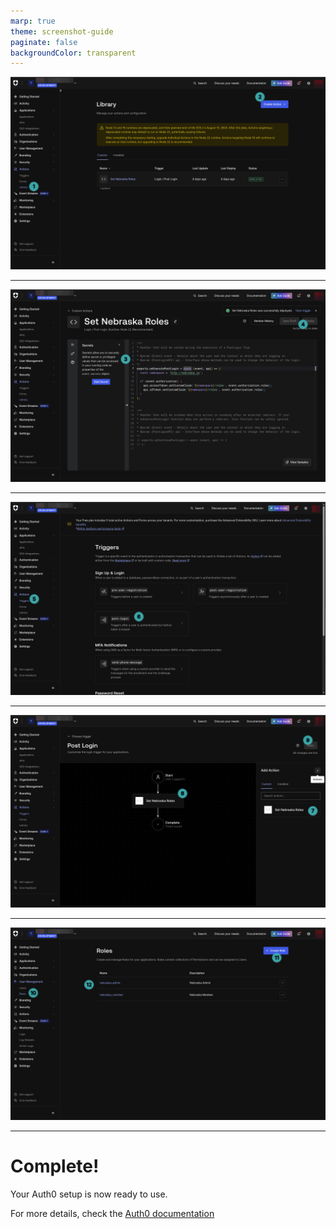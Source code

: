 ```yaml
---
marp: true
theme: screenshot-guide
paginate: false
backgroundColor: transparent
---
```


<!-- _footer: "Step 1 & 2: Go to Actions > Library and Create a new Action" -->

![bg cover](./slide1.png)

---

<!-- _header: "Step 3 & 4: Paste the snippet in the script text box and deploy." -->

![bg fit](./slide2.png)

---

<!-- _header: "Step 5 & 6: Go to Actions > Triggers and choose 'post-login'." -->

![bg fit](./slide3.png)

---

<!-- _footer: "Step 7, 8 & 9: Find the newly created action from the right side and drag it in-between the 'Start' and 'Complete' states." -->

![bg fit](./slide4.png)

---

<!-- _footer: "Step 10, 11 & 12: Go to User Management > Roles and create two new roles, one for admin privileges and another for read only access." -->

![bg fit](./slide5.png)

---

<!-- _class: light-theme -->

# Complete!

Your Auth0 setup is now ready to use.

For more details, check the [Auth0 documentation](https://auth0.com/docs)

